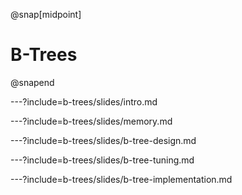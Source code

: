 @snap[midpoint]
# B-Trees
@snapend

---?include=b-trees/slides/intro.md

---?include=b-trees/slides/memory.md

---?include=b-trees/slides/b-tree-design.md

---?include=b-trees/slides/b-tree-tuning.md

---?include=b-trees/slides/b-tree-implementation.md
